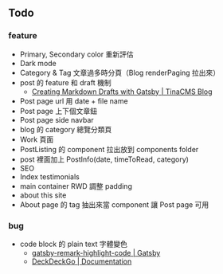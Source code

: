 ## Todo

### feature

- Primary, Secondary color 重新評估
- Dark mode
- Category & Tag 文章過多時分頁（Blog renderPaging 拉出來）
- post 的 feature 和 draft 機制
  - [Creating Markdown Drafts with Gatsby | TinaCMS Blog](https://tina.io/blog/creating-markdown-drafts/)
- Post page url 用 date + file name
- Post page 上下個文章鈕
- Post page side navbar
- blog 的 category 總覽分類頁
- Work 頁面
- PostListing 的 component 拉出放到 components folder
- post 裡面加上 PostInfo(date, timeToRead, category)
- SEO
- Index testimonials
- main container RWD 調整 padding
- about this site
- About page 的 tag 抽出來當 component 讓 Post page 可用

### bug

- code block 的 plain text 字體變色
  - [gatsby-remark-highlight-code | Gatsby](https://www.gatsbyjs.com/plugins/gatsby-remark-highlight-code/)
  - [DeckDeckGo | Documentation](https://docs.deckdeckgo.com/components/code/)
